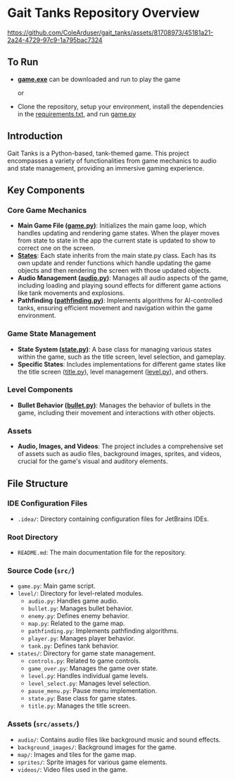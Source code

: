 # Gait Tanks Repository Overview
https://github.com/ColeArduser/gait_tanks/assets/81708973/45181a21-2a24-4729-97c9-1a795bac7324

## To Run
- **[game.exe](https://github.com/ColeArduser/gait_tanks/blob/master/dist/game.exe)** can be downloaded and run to play the game

  or

- Clone the repository, setup your environment, install the dependencies in the [requirements.txt](https://github.com/ColeArduser/gait_tanks/blob/master/requirements.txt), and run [game.py](https://github.com/ColeArduser/gait_tanks/blob/master/src/game.py)

## Introduction
Gait Tanks is a Python-based, tank-themed game. This project encompasses a variety of functionalities from game mechanics to audio and state management, providing an immersive gaming experience.

## Key Components

### Core Game Mechanics
- **Main Game File ([game.py](https://github.com/ColeArduser/gait_tanks/blob/master/src/game.py))**: Initializes the main game loop, which handles updating and rendering game states. When the player moves from state to state in the app the current state is updated to show to correct one on the screen.
- **[States](https://github.com/ColeArduser/gait_tanks/blob/master/src/states/)**: Each state inherits from the main state.py class. Each has its own update and render functions which handle updating the game objects and then rendering the screen with those updated objects.
- **Audio Management ([audio.py](https://github.com/ColeArduser/gait_tanks/blob/master/src/level/audio.py))**: Manages all audio aspects of the game, including loading and playing sound effects for different game actions like tank movements and explosions.
- **Pathfinding ([pathfinding.py](https://github.com/ColeArduser/gait_tanks/blob/master/src/level/pathfinding.py))**: Implements algorithms for AI-controlled tanks, ensuring efficient movement and navigation within the game environment.

### Game State Management
- **State System ([state.py](https://github.com/ColeArduser/gait_tanks/blob/master/src/states/state.py))**: A base class for managing various states within the game, such as the title screen, level selection, and gameplay.
- **Specific States**: Includes implementations for different game states like the title screen ([title.py](https://github.com/ColeArduser/gait_tanks/blob/master/src/states/title.py)), level management ([level.py](https://github.com/ColeArduser/gait_tanks/blob/master/src/states/level.py)), and others.

### Level Components
- **Bullet Behavior ([bullet.py](https://github.com/ColeArduser/gait_tanks/blob/master/src/level/bullet.py))**: Manages the behavior of bullets in the game, including their movement and interactions with other objects.

### Assets
- **Audio, Images, and Videos**: The project includes a comprehensive set of assets such as audio files, background images, sprites, and videos, crucial for the game's visual and auditory elements.

## File Structure

### IDE Configuration Files
- `.idea/`: Directory containing configuration files for JetBrains IDEs.

### Root Directory
- `README.md`: The main documentation file for the repository.

### Source Code (`src/`)
- `game.py`: Main game script.
- `level/`: Directory for level-related modules.
  - `audio.py`: Handles game audio.
  - `bullet.py`: Manages bullet behavior.
  - `enemy.py`: Defines enemy behavior.
  - `map.py`: Related to the game map.
  - `pathfinding.py`: Implements pathfinding algorithms.
  - `player.py`: Manages player behavior.
  - `tank.py`: Defines tank behavior.
- `states/`: Directory for game state management.
  - `controls.py`: Related to game controls.
  - `game_over.py`: Manages the game over state.
  - `level.py`: Handles individual game levels.
  - `level_select.py`: Manages level selection.
  - `pause_menu.py`: Pause menu implementation.
  - `state.py`: Base class for game states.
  - `title.py`: Manages the title screen.

### Assets (`src/assets/`)
- `audio/`: Contains audio files like background music and sound effects.
- `background_images/`: Background images for the game.
- `map/`: Images and tiles for the game map.
- `sprites/`: Sprite images for various game elements.
- `videos/`: Video files used in the game.
